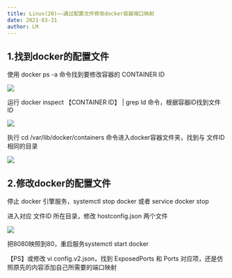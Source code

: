 ```yaml
---
title: Linux(20)——通过配置文件修改docker容器端口映射
date: 2021-03-31
author: LM
---
```


## 1.找到docker的配置文件

使用 docker ps -a 命令找到要修改容器的 CONTAINER ID

![](https://gitee.com/LM-J/drawingbed/raw/master/img/44.png)

运行 docker inspect 【CONTAINER ID】 | grep Id 命令，根据容器ID找到文件ID

![](https://gitee.com/LM-J/drawingbed/raw/master/img/45.png)

执行 cd /var/lib/docker/containers 命令进入docker容器文件夹，找到与 文件ID 相同的目录

![](https://gitee.com/LM-J/drawingbed/raw/master/img/46.png)

## 2.修改docker的配置文件

停止 docker 引擎服务，systemctl stop docker 或者 service docker stop

进入对应 文件ID 所在目录，修改 hostconfig.json 两个文件

![](https://gitee.com/LM-J/drawingbed/raw/master/img/47.png)

把8080映照到80，重启服务systemctl start docker 

【PS】或修改 vi config.v2.json，找到 ExposedPorts 和 Ports 对应项，还是仿照原先的内容添加自己所需要的端口映射 